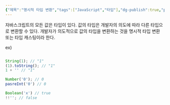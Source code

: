 ```yaml
---
{"제목":"명시적 타입 변환","tags":["JavaScript","타입"],"dg-publish":true,"permalink":"/v2/Studynotes/JavaScript/명시적 타입 변환/","dgPassFrontmatter":true}
---
```


자바스크립트의 모든 값은 타입이 있다. 값의 타입은 개발자의 의도에 따라 다른 타입으로 변환할 수 있다. 개발자가 의도적으로 값의 타입을 변환하는 것을 명시적 타입 변환 또는 타입 캐스팅이라 한다.

ex)

```js

String(1); // "1"
(1).toString(); // "1"
1 + '' // "1"

Number('0'); // 0
pasreInt('0') // 0

Boolean('x') // true
!!''; // false
```

